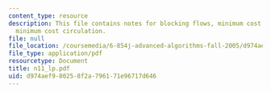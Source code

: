 ```yaml
---
content_type: resource
description: This file contains notes for blocking flows, minimum cost maximum flow,
  minimum cost circulation.
file: null
file_location: /coursemedia/6-854j-advanced-algorithms-fall-2005/d974aef980258f2a796171e96717d646_n11_lp.pdf
file_type: application/pdf
resourcetype: Document
title: n11_lp.pdf
uid: d974aef9-8025-8f2a-7961-71e96717d646
---
```

